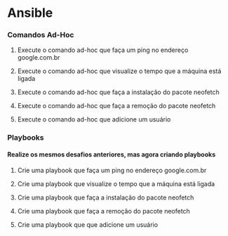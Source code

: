 # Ansible

### Comandos Ad-Hoc

1. Execute o comando ad-hoc que faça um ping no endereço google.com.br

2. Execute o comando ad-hoc que visualize o tempo que a máquina está ligada

3. Execute o comando ad-hoc que faça a instalação do pacote neofetch 

4. Execute o comando ad-hoc que faça a remoção do pacote neofetch

5. Execute o comando ad-hoc que adicione um usuário


### Playbooks

#### Realize os mesmos desafios anteriores, mas agora criando playbooks

1. Crie uma playbook que faça um ping no endereço google.com.br

2. Crie uma playbook que visualize o tempo que a máquina está ligada

3. Crie uma playbook que faça a instalação do pacote neofetch 

4. Crie uma playbook que faça a remoção do pacote neofetch

5. Crie uma playbook que que adicione um usuário




